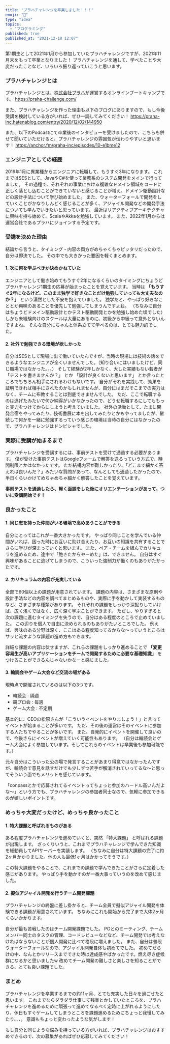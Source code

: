 ```yaml
---
title: "プラハチャレンジを卒業しました！！！"
emoji: "🌈"
type: "idea"
topics:
  - "プログラミング"
published: true
published_at: "2021-12-18 12:07"
---
```


第1期生として2021年1月から参加していたプラハチャレンジですが、2021年11月末をもって卒業となりました！
プラハチャレンジを通して、学べたことや大変だったことなど、いろいろ振り返っていこうと思います。

### プラハチャレンジとは

プラハチャレンジとは、[株式会社プラハ](https://www.praha-inc.com/)が運営するオンラインブートキャンプです。
https://praha-challenge.com/

また、プラハチャレンジを作った理由も以下のブログにありますので、もし今後受講を検討している方がいれば、ぜひ一読してみてください！
https://praha-inc.hatenablog.com/entry/2020/12/02/144950

また、以下のPodcastにて卒業後のインタビューを受けましたので、こちらも併せて聞いていただけると、プラハチャレンジの雰囲気が伝わりやすいと思います！
https://anchor.fm/praha-inc/episodes/10-e1bme12

### エンジニアとしての経歴

2019年1月に異業種からエンジニアに転職して、もうすぐ3年になります。
これまではSESとして、JavaやC#を使って業務系のシステム開発をメインで行ってました。
その過程で、それぞれの事業における複雑なドメイン領域をコードに正しく落とし込むことができていないと感じることが増え、ドメイン駆動設計などの設計手法について学び始めました。
また、ウォーターフォールで開発をしていくことがかなりしんどく感じることが多く、アジャイル開発などの開発手法についても学んでいきたいと思っています。
最近はリアクティブアーキテクチャに興味を持ち始めて、ScalaやAkkaを勉強しています。
また、2022年1月からは運営会社であるプラハにジョインする予定です。

### 受講を決めた理由

結論から言うと、タイミング・内容の両方がめちゃくちゃピッタリだったので、自分は即決でした。
その中でも大きかった要因を軽くまとめます。

#### 1. 次に何を学ぶべきか決めかねていた

エンジニアとして働き始めてもうすぐ2年になるくらいのタイミングにちょうどプラハチャレンジ1期生の応募が始まったことを覚えています。
当時は **「もうすぐ2年になるけど、このまま独学で好きなことだけ勉強していっても大丈夫なのか？」** という漠然とした不安を抱えていました。
独学だと、やっぱり好きなこととか興味のあることを優先して勉強してしまうんですよね。
（ちなみに自分はちょうどドメイン駆動設計とかテスト駆動開発とかを勉強し始めた頃でした）
しかも未経験向けのスクールは大量にあるのに、初級から中級って意外とないんですよね。
そんな自分にちゃんと体系立てて学べるのは、とても魅力的でした。

#### 2. 社外で勉強できる環境が欲しかった

自分はSESとして現場に出て働いていたんですが、当時の現場には技術の話をできるようなエンジニアが全くいませんでした。（知り合いにはいましたけど、同じ職場ではなかった。。。）
そして経験が2年しかなく、大した実績もない若者が 「テストを書きませんか？」 とか 「設計が良くないと思います」 とか言ったところでもちろん相手にされるわけもないです。
自分がそれを実践して、効果を証明できれば相手にされたのかもしれませんが、自分にはまだそこまでの実力はなく、チームに布教することは到底できませんでした。
ただ、ここで転職するのは逃げたみたいで何か納得がいかなかったので、どうせ転職するにしてももっと実力をつけてからにしようと考えていました。
社外の活動として、たまに開発合宿をやってみたり、技術書展に本を出してみたりとかもやってましたが、継続して何かを一緒に勉強するっていう感じの環境は当時の自分にはなかったので、プラハチャレンジはドンピシャでした。

### 実際に受講が始まるまで

プラハチャレンジを受講するには、事前テストを受けて通過する必要があります。
僕が受けた事前テストはGoogleフォームで解答を送るっていう方式で、時間制限とかはなかったです。
ただ結構内容が難しかったり、「どこまで細かく答えれば良いんだ？」みたいな質問があって、なんとしても通過したかったので、半日くらいかけてめちゃめちゃ細かく解答したことを覚えています。

**事前テストを通過したら、軽く面談をした後にオリエンテーションがあって、ついに受講開始です！**

### 良かったこと

#### 1. 同じ志を持った仲間がいる環境で高めあうことができる

自分にとってはこれが一番大きかったです。
やっぱり同じことを学んでいる仲間がいれば、困った時にお互いに助け合えたり、お互いの知識を共有することでさらに学びが深まっていくと思います。
また、ペア・チームを組んでカリキュラを進めるため、途中で「飽きたからやーめた」は、できません。
自分はすぐ興味があることに逃げてしまうので、こういった強制力が働くのもありがたかったです。

#### 2. カリキュラムの内容が充実している

全部で60個以上の課題が用意されています。
課題の内容は、さまざまな原則や設計手法などの内容を調べてまとめるものや、実際に手を動かして実装するものなど、さまざまな種類があります。
それぞれの課題をしっかり深掘りしていけば、広く浅くではなく、広く深く学ぶことができます。
ただし、やりすぎると次の課題に進むタイミングを失うので、自分はある程度のところで止めていました。
この辺りを個人で自由に決められるのもありがたいところでした。
例えば、興味のある分野は深く、ここはある程度知ってるからな〜っていうところはサッと流すような課題の進め方もできます。

詳細な課題の内容は伏せますが、これらの課題をしっかり進めることで **「変更容易生が高いアプリケーションをチームで開発するために必要な基礎知識」** をつけることができるんじゃないかなーと感じました。

#### 3. 輪読会やゲーム大会など交流の場がある

現時点で開催されているのは以下の3つです。

- 輪読会 : 隔週
- 競プロ会 : 毎週
- ゲーム大会 : 不定期

基本的に、CEOの松原さんが「こういうイベントをやりましょう！」と言ってイベントが始まることが多いです。
ただ、その後の運営はそのイベントに参加する人たちでやることが多いです。
また、自発的にイベントを開催して良いので、今後さらにイベントが増えていく可能性もあります。
（自分は輪読会とゲーム大会によく参加しています。そしてこれらのイベントは卒業後も参加可能です。）

元々自分はこういった公の場で発言することがあまり得意ではなかったんですが、輪読会で意見を話すだけでも少しずつ苦手が解消されていってるな〜と思ってそういう面でもメリットを感じています。

「conpassとかで応募されてるイベントってちょっと参加のハードル高いんだよな〜」という方でも、プラハチャレンジの参加者同士なので、気軽に参加できるのが嬉しいポイントです。

### めっちゃ大変だったけど、めっちゃ良かったこと

#### 1. 特大課題と呼ばれるものがある

ある程度プラハチャレンジを進めていくと、突然 「特大課題」 と呼ばれる課題が出現します。
ざっくりいうと、これまでプラハチャレンジで学んできた知識を総動員してAPIサーバーを実装します。
（ちなみに自分は特大課題の完了に約2ヶ月かかりました。他の人も最低1ヶ月はかかってそうです。）

この特大課題をやることで、これまでの課題で学んできたことがさらに定着した感じがあります。
やっぱり手を動かすのが一番大事っていうのを改めて感じました。

#### 2. 擬似アジャイル開発を行うチーム開発課題

プラハチャレンジの終盤に差し掛かると、チーム全員で擬似アジャイル開発を体験できる課題が用意されています。
ちなみにこれも開始から完了まで大体2ヶ月くらいかかります。

自分が最も苦戦したのはチーム開発課題でした。
POとのミーティング、チームメンバー同士のタスクの管理、コードレビューなどなど、チーム開発では考えなければならないことが個人開発に比べて格段に増えました。
また、自分は普段ウォーターフォールなので、アジャイル開発自体も初めてでした。
初めてだらけの中、なんとかリリースまでできた時は達成感やばかったです。燃え尽き症候群になるかと思いましたw
改めてチーム開発の難しさと楽しさを知ることができる、とても良い課題でした。

### まとめ

プラハチャレンジを卒業するまでの約11ヶ月、とても充実した日々を過ごせたと思います。
これまでならダラダラ仕事して残業とかしていたところを、プラハチャレンジを進めるために頑張って進めてなるべく定時に上がれるようにしたり、休日もすぐゲームしてしまうところを課題進めるためにちょっと我慢してみたり、、、。
意識もちょっと変わったような気がします！

もし自分と同じような悩みを持っている方がいれば、プラハチャレンジはおすすめできるので、次の募集があればぜひ応募してみてください！